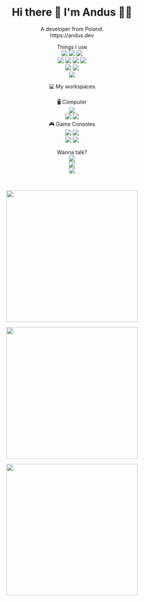 

<h1 align='center'>
  Hi there 👋 I'm Andus 👨‍💻
</h1>

<p align='center'>
  A developer from Poland.<br>
  https://andus.dev
</p>

<p align='center'>
  Things I use<br>
  <img src="https://img.shields.io/badge/Visual%20Studio%20Code-0078d7?style=flat-square&logo=visual-studio-code&logoColor=white"/>
  <img src="https://img.shields.io/badge/IntelliJ%20IDEA-000000?style=flat-square&logo=intellij-idea&logoColor=white"/>
  <img src="https://img.shields.io/badge/PyCharm-000000?style=flat-square&logo=pycharm&logoColor=white"/><br>
  <img src="https://img.shields.io/badge/Java-ED8B00?style=flat-square&logo=oracle&logoColor=white"/>
  <img src="https://img.shields.io/badge/Python-5899B0?style=flat-square&logo=python&logoColor=white"/>
  <img src="https://img.shields.io/badge/-HTML5-E34F26?style=flat-square&logo=html5&logoColor=white"/>
  <img src="https://img.shields.io/badge/-CSS3-E34F26?style=flat-square&logo=css3&color=blue&logoColor=white"/><br>
  <img src="https://img.shields.io/badge/GitHub-100000?style=flat-square&logo=github&logoColor=white"/>
  <img src="https://img.shields.io/badge/-Git-F05032?style=flat-square&logo=git&logoColor=white"/><br>
  <img src="https://img.shields.io/badge/Godot-%23FFFFFF.svg?style=flat-square&logo=godot-engine"/>
</p>



<p align='center'>
  💻 My workspaces<br/><br/>
  🖥️ Computer<br/>
  <img src="https://img.shields.io/badge/Garuda%20Linux-FCC624?style=flat-square&logo=linux&logoColor=black"/><br/>
  <img src="https://img.shields.io/badge/intel-core%20i5%209th-%230071C5.svg?&style=flat-square&logo=intel&logoColor=white"/>
  <img src="https://img.shields.io/badge/RAM-16GB-%230071C5.svg?&style=flat-square&logoColor=white"/><br/>
  🎮 Game Consoles</br>
  <img src="https://img.shields.io/badge/Nintendo%203DS-D12228?style=flat-square&logo=nintendo-3ds&logoColor=white"/>
  <img src="https://img.shields.io/badge/Nintendo%20Wii-FFFFFF?style=flat-square&logo=wii&logoColor=black"/></br>
  <img src="https://img.shields.io/badge/Xbox%20360-107C10?style=flat-square&logo=xbox&logoColor=white"/>
  <img src="https://img.shields.io/badge/Playstation%20Vita-003791?style=flat-square&logo=playstation-vita&logoColor=white"/>
</p>

<p  align='center'>
  Wanna talk?</br>
  <a href="https://github.com/andusdev" target="_blank" rel="noopener noreferrer"><img src="https://img.shields.io/badge/GitHub-100000?style=flat-square&logo=github&logoColor=white"/></a></br>
  <a href="https://x.com/Anduseee" target="_blank" rel="noopener noreferrer"><img src="https://img.shields.io/badge/X-000000?style=flat-square&logo=x&logoColor=white"/></a></br>
  <a href="https://t.me/Anduseee" target="_blank" rel="noopener noreferrer"><img src="https://img.shields.io/badge/Telegram-2CA5E0?style=flat-square&logo=telegram&logoColor=white"/></a>
</p>
  
<br/>
<p align='center'>
  <a href="#"><img src="https://github-readme-stats.vercel.app/api?username=andusdev&show_icons=true&count_private=true&theme=dark" width="350"></a>
</p>
<p align='center'>
  <a href="#"><img src="https://github-readme-stats.vercel.app/api/top-langs/?username=andusdev&layout=compact&theme=dark" width="350"></a>
</p>
<p align='center'>
  <a href="#"><img src="https://github-contributor-stats.vercel.app/api?username=AndusDEV&limit=5&theme=dark" width="350"></a>
</p>
